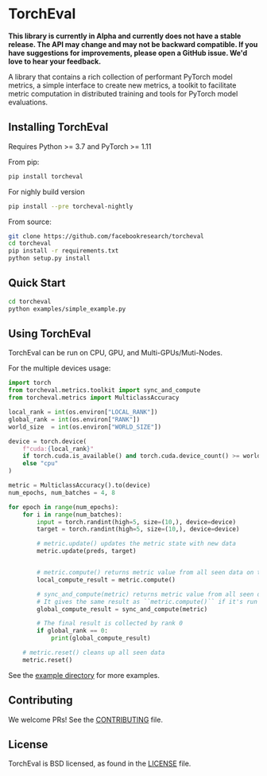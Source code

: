 # TorchEval

**This library is currently in Alpha and currently does not have a stable release. The API may change and may not be backward compatible. If you have suggestions for improvements, please open a GitHub issue. We'd love to hear your feedback.**

A library that contains a rich collection of performant PyTorch model metrics, a simple interface to create new metrics, a toolkit to facilitate metric computation in distributed training and tools for PyTorch model evaluations.

## Installing TorchEval
Requires Python >= 3.7 and PyTorch >= 1.11

From pip:

```bash
pip install torcheval
```

For nighly build version
```bash
pip install --pre torcheval-nightly
```

From source:

```bash
git clone https://github.com/facebookresearch/torcheval
cd torcheval
pip install -r requirements.txt
python setup.py install
```

## Quick Start

```bash
cd torcheval
python examples/simple_example.py
```

## Using TorchEval

TorchEval can be run on CPU, GPU, and Multi-GPUs/Muti-Nodes.

For the multiple devices usage:
```python
import torch
from torcheval.metrics.toolkit import sync_and_compute
from torcheval.metrics import MulticlassAccuracy

local_rank = int(os.environ["LOCAL_RANK"])
global_rank = int(os.environ["RANK"])
world_size  = int(os.environ["WORLD_SIZE"])

device = torch.device(
    f"cuda:{local_rank}"
    if torch.cuda.is_available() and torch.cuda.device_count() >= world_size
    else "cpu"
)

metric = MulticlassAccuracy().to(device)
num_epochs, num_batches = 4, 8

for epoch in range(num_epochs):
    for i in range(num_batches):
        input = torch.randint(high=5, size=(10,), device=device)
        target = torch.randint(high=5, size=(10,), device=device)

        # metric.update() updates the metric state with new data
        metric.update(preds, target)


        # metric.compute() returns metric value from all seen data on the local process.
        local_compute_result = metric.compute()

        # sync_and_compute(metric) returns metric value from all seen data on all processes.
        # It gives the same result as ``metric.compute()`` if it's run on single process.
        global_compute_result = sync_and_compute(metric)

        # The final result is collected by rank 0
        if global_rank == 0:
            print(global_compute_result)

    # metric.reset() cleans up all seen data
    metric.reset()
```
See the [example directory](https://github.com/facebookresearch/torcheval/tree/main/examples) for more examples.

## Contributing
We welcome PRs! See the [CONTRIBUTING](CONTRIBUTING.md) file.

## License
TorchEval is BSD licensed, as found in the [LICENSE](LICENSE) file.
